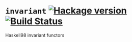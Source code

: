 # `invariant` [![Hackage version](https://img.shields.io/hackage/v/invariant-functors.svg?style=flat)](http://hackage.haskell.org/package/invariant-functors) [![Build Status](https://img.shields.io/travis/nfrisby/invariant-functors.svg?style=flat)](https://travis-ci.org/nfrisby/invariant-functors)

Haskell98 invariant functors
